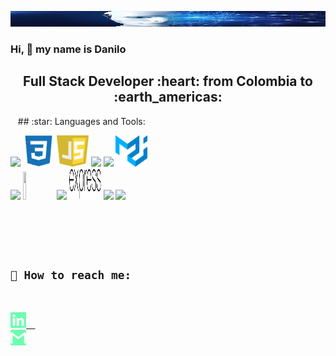  <code><img width= "100%" height="25px" src="https://raw.githubusercontent.com/DaniloClavijo/DaniloClavijo/main/images/ia.webp"></code>
### Hi, 👋 my name is Danilo


<h2 align="center">
Full Stack Developer :heart: from Colombia to :earth_americas:
</h2>
&nbsp;&nbsp;
## :star: Languages and Tools: 

<p>
  <code><img width="10%" src="https://www.vectorlogo.zone/logos/w3_html5/w3_html5-ar21.svg"></code>
  <code><img width="10%" height="50px" src="https://github.com/DaniloClavijo/DaniloClavijo/blob/main/logos/1200px-Devicon-css3-plain.svg.png"></code>
  <code><img width="10%" height="50px" src="https://github.com/DaniloClavijo/DaniloClavijo/blob/main/logos/javascript-1.svg"></code>
  <code><img width="10%" src="https://www.vectorlogo.zone/logos/git-scm/git-scm-ar21.svg"></code>
  <code><img width="10%" src="https://www.vectorlogo.zone/logos/getbootstrap/getbootstrap-ar21.svg"></code>
  <code><img width="10%" height="50px" src="https://github.com/DaniloClavijo/DaniloClavijo/blob/main/logos/material-ui-1.svg"></code>
  <br />
  <code><img width="10%" src="https://www.vectorlogo.zone/logos/reactjs/reactjs-ar21.svg"></code>
  <code><img width="10%" height="45" src="https://cdn.worldvectorlogo.com/logos/redux.svg"></code>
  <code><img width="10%" src="https://www.vectorlogo.zone/logos/nodejs/nodejs-ar21.svg"></code>
  <code><img  width="10%" height="50px" src="https://github.com/DaniloClavijo/DaniloClavijo/blob/main/logos/expressjs.svg"></code>
  <code><img width="10%" src="https://www.vectorlogo.zone/logos/postgresql/postgresql-ar21.svg"></code>
  <code><img width="10%" src="https://www.vectorlogo.zone/logos/sequelizejs/sequelizejs-ar21.svg"></code>
  <code><img width="10%  src="https://www.vectorlogo.zone/logos/getpostman/getpostman-icon.svg"</code>
  <br />
</p>


## :paperclip: How to reach me:
<span >
<a href="https://www.linkedin.com/in/cristian-danilo/" ><img width="5%" src="https://github.com/DaniloClavijo/DaniloClavijo/blob/main/logos/linkedin-icon.png"> &nbsp;
<a href="mailto:cristian_dan.munoz@uao.edu.co?Subject=Aquí%20el%20asunto%20del%20mail" ><img width="5%" src="https://github.com/DaniloClavijo/DaniloClavijo/blob/main/logos/gmail-icon%20green.png">
</span>
